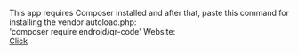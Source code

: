 This app requires Composer installed and after that, paste this command for installing the vendor autoload.php:</br>
'composer require endroid/qr-code'
Website:</br>
<a href="https://github.com/Funtime3Freddy3/qr-code" target="_blank">Click</a>
